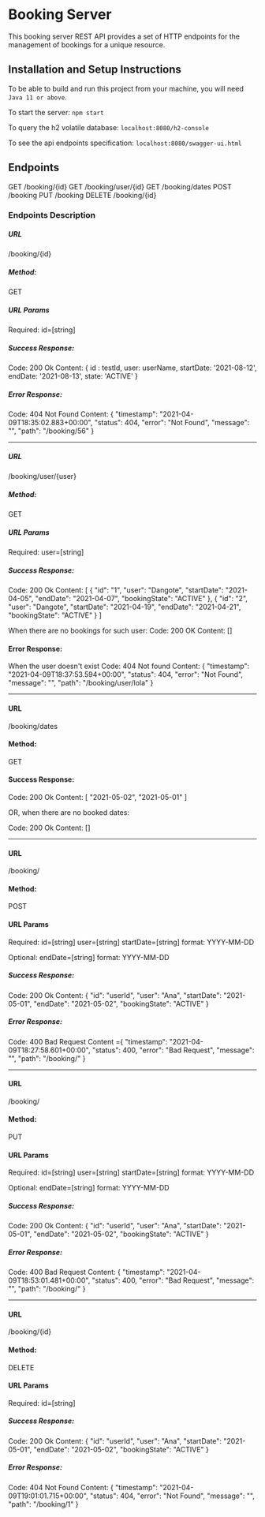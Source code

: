 # Booking Server

This booking server REST API provides a set of HTTP endpoints for the management of bookings for a unique resource.

## Installation and Setup Instructions

To be able to build and run this project from your machine, you will need `Java 11 or above`.

To start the server:
`npm start`

To query the h2 volatile database:
`localhost:8080/h2-console`

To see the api endpoints specification:
`localhost:8080/swagger-ui.html`

## Endpoints
GET     /booking/{id}
GET     /booking/user/{id}
GET     /booking/dates
POST    /booking
PUT     /booking
DELETE  /booking/{id}

### Endpoints Description

##### URL
/booking/{id}

##### Method:
GET

##### URL Params
Required:
id=[string]

##### Success Response:
Code: 200 Ok
Content: { 
    id : testId, 
    user: userName, 
    startDate: '2021-08-12', 
    endDate: '2021-08-13', 
    state: 'ACTIVE' 
}

##### Error Response:
Code: 404 Not Found
Content: {
    "timestamp": "2021-04-09T18:35:02.883+00:00",
    "status": 404,
    "error": "Not Found",
    "message": "",
    "path": "/booking/56"
}

----

##### URL
/booking/user/{user}

##### Method:
GET

##### URL Params
Required:
user=[string]

##### Success Response:
Code: 200 Ok
Content: [
    {
        "id": "1",
        "user": "Dangote",
        "startDate": "2021-04-05",
        "endDate": "2021-04-07",
        "bookingState": "ACTIVE"
    },
    {
        "id": "2",
        "user": "Dangote",
        "startDate": "2021-04-19",
        "endDate": "2021-04-21",
        "bookingState": "ACTIVE"
    }
]

When there are no bookings for such user:
Code: 200 OK
Content: []

#### Error Response:
When the user doesn't exist
Code: 404 Not found
Content: {
    "timestamp": "2021-04-09T18:37:53.594+00:00",
    "status": 404,
    "error": "Not Found",
    "message": "",
    "path": "/booking/user/lola"
}

----

#### URL
/booking/dates

#### Method:
GET

#### Success Response:
Code: 200 Ok
Content: [
    "2021-05-02",
    "2021-05-01"
]

OR, when there are no booked dates:

Code: 200 Ok
Content: []

----

#### URL
/booking/

#### Method:
POST

#### URL Params
Required:
id=[string]
user=[string]
startDate=[string] format: YYYY-MM-DD

Optional:
endDate=[string] format: YYYY-MM-DD

##### Success Response:
Code: 200 Ok
Content: {
    "id": "userId",
    "user": "Ana",
    "startDate": "2021-05-01",
    "endDate": "2021-05-02",
    "bookingState": "ACTIVE"
}

##### Error Response:
Code: 400 Bad Request
Content ={
    "timestamp": "2021-04-09T18:27:58.601+00:00",
    "status": 400,
    "error": "Bad Request",
    "message": "",
    "path": "/booking/"
}

----

#### URL
/booking/

#### Method:
PUT

#### URL Params
Required:
id=[string]
user=[string]
startDate=[string] format: YYYY-MM-DD

Optional:
endDate=[string] format: YYYY-MM-DD

##### Success Response:
Code: 200 Ok
Content: {
    "id": "userId",
    "user": "Ana",
    "startDate": "2021-05-01",
    "endDate": "2021-05-02",
    "bookingState": "ACTIVE"
}

##### Error Response:
Code: 400 Bad Request
Content: {
    "timestamp": "2021-04-09T18:53:01.481+00:00",
    "status": 400,
    "error": "Bad Request",
    "message": "",
    "path": "/booking/"
}

----

#### URL
/booking/{id}

#### Method:
DELETE

#### URL Params
Required:
id=[string]

##### Success Response:
Code: 200 Ok
Content: {
    "id": "userId",
    "user": "Ana",
    "startDate": "2021-05-01",
    "endDate": "2021-05-02",
    "bookingState": "ACTIVE"
}

##### Error Response:
Code: 404 Not Found
Content: {
    "timestamp": "2021-04-09T19:01:01.715+00:00",
    "status": 404,
    "error": "Not Found",
    "message": "",
    "path": "/booking/1"
}